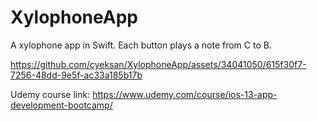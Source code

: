 # XylophoneApp
A xylophone app in Swift. Each button plays a note from C to B.

https://github.com/cyeksan/XylophoneApp/assets/34041050/615f30f7-7256-48dd-9e5f-ac33a185b17b

Udemy course link: https://www.udemy.com/course/ios-13-app-development-bootcamp/


